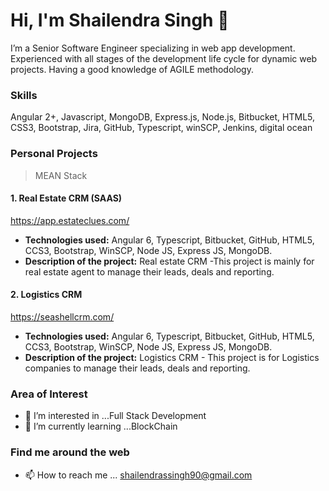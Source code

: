 # Hi, I'm Shailendra Singh 👋

I’m a Senior Software Engineer specializing in web app development. Experienced with all stages of the development life cycle for dynamic web projects. Having a good knowledge of AGILE methodology.

### Skills
Angular 2+, Javascript, MongoDB, Express.js, Node.js, Bitbucket, HTML5, CSS3, Bootstrap, Jira, GitHub, Typescript,
winSCP, Jenkins, digital ocean

### Personal Projects
> MEAN Stack

#### 1. Real Estate CRM (SAAS)
https://app.estateclues.com/
- **Technologies used:** Angular 6, Typescript, Bitbucket, GitHub, HTML5, CCS3, Bootstrap, WinSCP, Node JS, Express JS,
MongoDB.
- **Description of the project:** Real estate CRM -This project is mainly for real estate agent to manage their leads, deals and reporting.
#### 2. Logistics CRM
https://seashellcrm.com/
- **Technologies used:** Angular 6, Typescript, Bitbucket, GitHub, HTML5, CCS3, Bootstrap, WinSCP, Node JS, Express JS,
MongoDB.
- **Description of the project:** Logistics CRM - This project is for Logistics companies to manage their leads, deals and reporting.

### Area of Interest
- 👀 I’m interested in ...Full Stack Development
- 🌱 I’m currently learning ...BlockChain

### Find me around the web
- 📫 How to reach me ... shailendrassingh90@gmail.com
